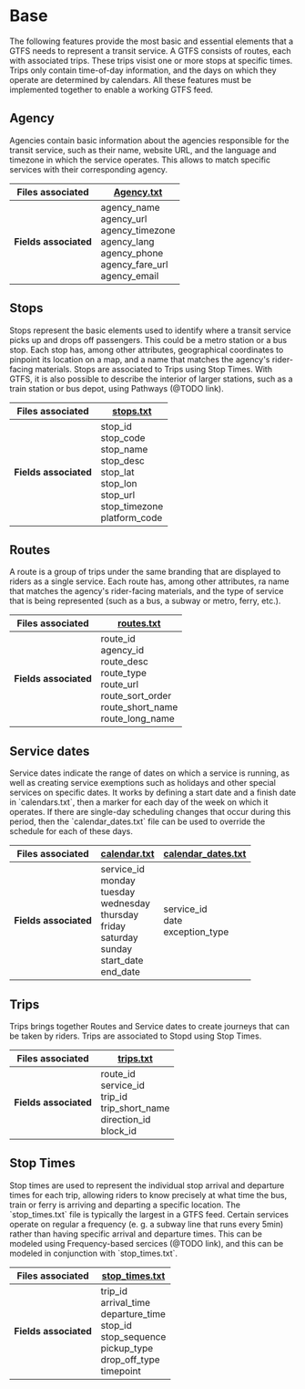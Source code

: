 # Base
The following features provide the most basic and essential elements that a GTFS needs to represent a transit service. A GTFS consists of routes, each with associated trips. These trips visist one or more stops at specific times. Trips only contain time-of-day information, and the days on which they operate are determined by calendars.
All these features must be implemented together to enable a working GTFS feed.

## Agency

<div class="grid" markdown>

Agencies contain basic information about the agencies responsible for the transit service, such as their name, website URL, and the language and timezone in which the service operates. This allows to match specific services with their corresponding agency.

| Files associated      | [Agency.txt](/schedule/reference/#agencytxt)                                                                                                     |
|-----------------------|----------------------------------------------------------------------------------------------------------------|
| **Fields associated** | agency_name<br>agency_url<br>agency_timezone<br>agency_lang<br>agency_phone<br>agency_fare_url<br>agency_email |

</div>

## Stops

<div class="grid" markdown>
Stops represent the basic elements used to identify where a transit service picks up and drops off passengers. This could be a metro station or a bus stop. Each stop has, among other attributes, geographical coordinates to pinpoint its location on a map, and a name that matches the agency's rider-facing materials. Stops are associated to Trips using Stop Times. 
With GTFS, it is also possible to describe the interior of larger stations, such as a train station or bus depot, using Pathways (@TODO link). 


| Files associated      | [stops.txt](/schedule/reference/#stopstxt)                                                                                                            |
|-----------------------|----------------------------------------------------------------------------------------------------------------------|
| **Fields associated** | stop_id<br>stop_code<br>stop_name<br>stop_desc<br>stop_lat<br>stop_lon<br>stop_url<br>stop_timezone<br>platform_code |

</div>

## Routes

<div class="grid" markdown>
A route is a group of trips under the same branding that are displayed to riders as a single service. Each route has, among other attributes, ra name that matches the agency's rider-facing materials, and the type of service that is being represented (such as a bus, a subway or metro, ferry, etc.).

| Files associated      | [routes.txt](/schedule/reference/#routestxt)                                                                                                                |
|-----------------------|---------------------------------------------------------------------------------------------------------------------------|
| **Fields associated** | route_id<br>agency_id<br>route_desc<br>route_type<br>route_url<br>route_sort_order<br>route_short_name<br>route_long_name |

</div>

## Service dates

<div class="grid" markdown>
Service dates indicate the range of dates on which a service is running, as well as creating service exemptions such as holidays and other special services on specific dates.
It works by defining a start date and a finish date in `calendars.txt`, then a marker for each day of the week on which it operates. If there are single-day scheduling changes that occur during this period, then the `calendar_dates.txt` file can be used to override the schedule for each of these days.

| Files associated      | [calendar.txt](/schedule/reference/#calendartxt)                                                                                                       | [calendar_dates.txt](/schedule/reference/#calendar_datestxt)                   |
|-----------------------|--------------------------------------------------------------------------------------------------------------------|--------------------------------------|
| **Fields associated** | service_id<br>monday<br>tuesday<br>wednesday<br>thursday<br>friday<br>saturday<br>sunday<br>start_date<br>end_date | service_id<br>date<br>exception_type |

</div>

## Trips

<div class="grid" markdown>
Trips brings together Routes and Service dates to create journeys that can be taken by riders. Trips are associated to Stopd using Stop Times.


| Files associated      | [trips.txt](/schedule/reference/#tripstxt)                                       |
|-----------------------|----------------------------------------------------------------------------------|
| **Fields associated** | route_id<br>service_id<br>trip_id<br>trip_short_name<br>direction_id<br>block_id |

</div>

## Stop Times

<div class="grid" markdown>
Stop times are used to represent the individual stop arrival and departure times for each trip, allowing riders to know precisely at what time the bus, train or ferry is arriving and departing a specific location. The `stop_times.txt` file is typically the largest in a GTFS feed. 
Certain services operate on regular a frequency (e. g. a subway line that runs every 5min) rather than having specific arrival and departure times. This can be modeled using Frequency-based sercices (@TODO link), and this can be modeled in conjunction with `stop_times.txt`.

| Files associated      | [stop_times.txt](/schedule/reference/#stop_timestxt)                                                                                                                            |
|-----------------------|-------------------------------------------------------------------------------------------------------------------------------------------|
| **Fields associated** | trip_id<br>arrival_time<br>departure_time<br>stop_id<br>stop_sequence<br>pickup_type<br>drop_off_type<br>timepoint |

</div>

